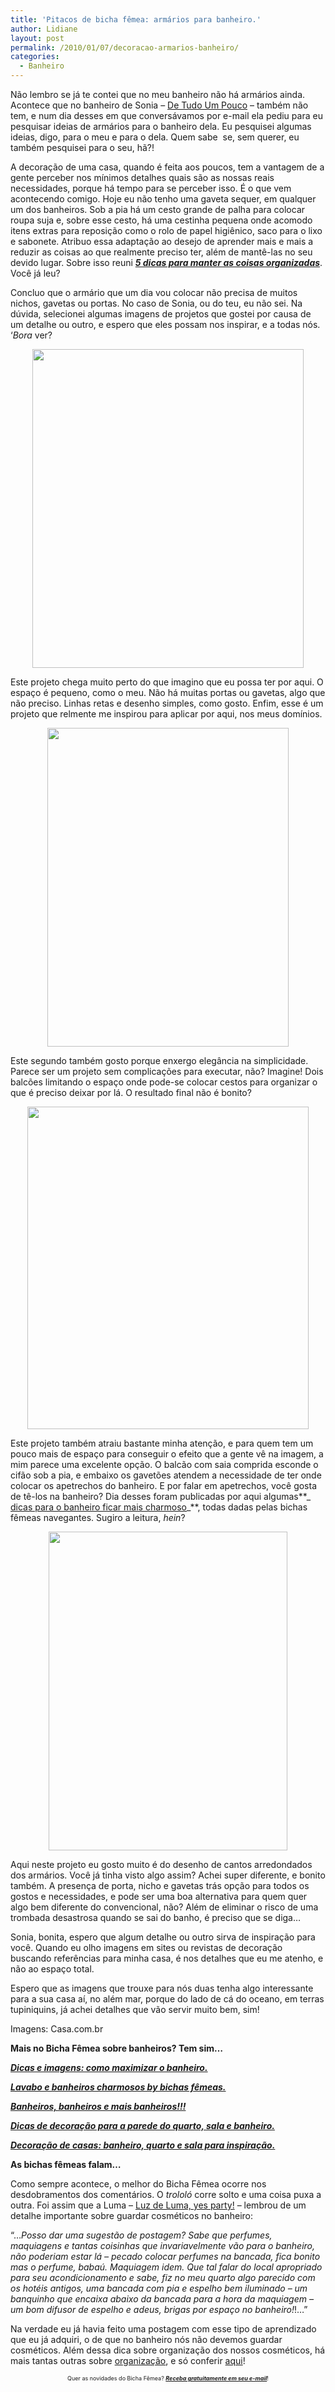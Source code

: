 ```yaml
---
title: 'Pitacos de bicha fêmea: armários para banheiro.'
author: Lidiane
layout: post
permalink: /2010/01/07/decoracao-armarios-banheiro/
categories:
  - Banheiro
---
```

Não lembro se já te contei que no meu banheiro não há armários ainda. Acontece que no banheiro de Sonia – <a href="http://partilhandoo.blogspot.com/" target="_blank" rel="noopener noreferrer">De Tudo Um Pouco</a> – também não tem, e num dia desses em que conversávamos por e-mail ela pediu para eu pesquisar ideias de armários para o banheiro dela. Eu pesquisei algumas ideias, digo, para o meu e para o dela. Quem sabe  se, sem querer, eu também pesquisei para o seu, hã?!

<!--more-->

A decoração de uma casa, quando é feita aos poucos, tem a vantagem de a gente perceber nos mínimos detalhes quais são as nossas reais necessidades, porque há tempo para se perceber isso. É o que vem acontecendo comigo. Hoje eu não tenho uma gaveta sequer, em qualquer um dos banheiros. Sob a pia há um cesto grande de palha para colocar roupa suja e, sobre esse cesto, há uma cestinha pequena onde acomodo itens extras para reposição como o rolo de papel higiênico, saco para o lixo e sabonete. Atribuo essa adaptação ao desejo de aprender mais e mais a reduzir as coisas ao que realmente preciso ter, além de mantê-las no seu devido lugar. Sobre isso reuni **_<a href="http://www.trololodemulher.com.br/2009/11/10/dicas-organizacao-casa/" target="_self">5 dicas para manter as coisas organizadas</a>_**. Você já leu?

Concluo que o armário que um dia vou colocar não precisa de muitos nichos, gavetas ou portas. No caso de Sonia, ou do teu, eu não sei. Na dúvida, selecionei algumas imagens de projetos que gostei por causa de um detalhe ou outro, e espero que eles possam nos inspirar, e a todas nós. ‘_Bora_ ver?

<p style="text-align: center;">
  <a href="https://www.trololodemulher.com.br/2010/01/banheirop_12_31.jpg"><img class="size-full wp-image-4037  aligncenter" title="banheirop_12_3[1]" src="https://www.trololodemulher.com.br/2010/01/banheirop_12_31.jpg" alt="" width="434" height="510" /></a>
</p>

Este projeto chega muito perto do que imagino que eu possa ter por aqui. O espaço é pequeno, como o meu. Não há muitas portas ou gavetas, algo que não preciso. Linhas retas e desenho simples, como gosto. Enfim, esse é um projeto que relmente me inspirou para aplicar por aqui, nos meus domínios.

<p style="text-align: center;">
  <a href="https://www.trololodemulher.com.br/2010/01/banheirop_29_21.jpg"><img class="size-full wp-image-4038  aligncenter" title="banheirop_29_2[1]" src="https://www.trololodemulher.com.br/2010/01/banheirop_29_21.jpg" alt="" width="386" height="510" /></a>
</p>

Este segundo também gosto porque enxergo elegância na simplicidade. Parece ser um projeto sem complicações para executar, não? Imagine! Dois balcões limitando o espaço onde pode-se colocar cestos para organizar o que é preciso deixar por lá. O resultado final não é bonito?

<p style="text-align: center;">
  <a href="https://www.trololodemulher.com.br/2010/01/banheirop_aecset051.jpg"><img class="size-full wp-image-4039  aligncenter" title="banheirop_aecset05[1]" src="https://www.trololodemulher.com.br/2010/01/banheirop_aecset051.jpg" alt="" width="450" height="516" /></a>
</p>

Este projeto também atraiu bastante minha atenção, e para quem tem um pouco mais de espaço para conseguir o efeito que a gente vê na imagem, a mim parece uma excelente opção. O balcão com saia comprida esconde o cifão sob a pia, e embaixo os gavetões atendem a necessidade de ter onde colocar os apetrechos do banheiro. E por falar em apetrechos, você gosta de tê-los na banheiro? Dia desses foram publicadas por aqui algumas**_ <a href="http://www.trololodemulher.com.br/2009/03/04/lavabo-e-banheiro-charmosos-by-bichas-fmeas/" target="_self">dicas para o banheiro ficar mais charmoso</a>_**, todas dadas pelas bichas fêmeas navegantes. Sugiro a leitura, _hein_?

<p style="text-align: center;">
  <a href="https://www.trololodemulher.com.br/2010/01/banheirop_mar081.jpg"><img class="size-full wp-image-4040  aligncenter" title="banheirop_mar08[1]" src="https://www.trololodemulher.com.br/2010/01/banheirop_mar081.jpg" alt="" width="382" height="510" /></a>
</p>

Aqui neste projeto eu gosto muito é do desenho de cantos arredondados dos armários. Você já tinha visto algo assim? Achei super diferente, e bonito também. A presença de porta, nicho e gavetas trás opção para todos os gostos e necessidades, e pode ser uma boa alternativa para quem quer algo bem diferente do convencional, não? Além de eliminar o risco de uma trombada desastrosa quando se sai do banho, é preciso que se diga…

Sonia, bonita, espero que algum detalhe ou outro sirva de inspiração para você. Quando eu olho imagens em sites ou revistas de decoração buscando referências para minha casa, é nos detalhes que eu me atenho, e não ao espaço total.

Espero que as imagens que trouxe para nós duas tenha algo interessante para a sua casa aí, no além mar, porque do lado de cá do oceano, em terras tupiniquins, já achei detalhes que vão servir muito bem, sim!

Imagens: Casa.com.br

**Mais no Bicha Fêmea sobre banheiros? Tem sim…**

[**_Dicas e imagens: como maximizar o banheiro._**](http://www.trololodemulher.com.br/2009/06/30/dicas-e-imagens-como-maximizar-o-banheiro/)

[**_Lavabo e banheiros charmosos by bichas fêmeas._**](http://www.trololodemulher.com.br/2009/03/04/lavabo-e-banheiro-charmosos-by-bichas-fmeas/)

[**_Banheiros, banheiros e mais banheiros!!!_**](http://www.trololodemulher.com.br/2009/03/02/banheiros-banheiros-e-mais-banheiros/)

[**_Dicas de decoração para a parede do quarto, sala e banheiro._**](http://www.trololodemulher.com.br/2009/07/13/alternativas-que-podem-transformar-sua-parede/)

[**_Decoração de casas: banheiro, quarto e sala para inspiração._**](http://www.trololodemulher.com.br/2009/02/02/minha-casa-sua-casa-qualquer-casa-tudo-inspirador/)

**As bichas fêmeas falam&#8230;**

Como sempre acontece, o melhor do Bicha Fêmea ocorre nos desdobramentos dos comentários. O _trololó_ corre solto e uma coisa puxa a outra. Foi assim que a Luma &#8211; <a href="http://luzdeluma.blogspot.com/" target="_blank" rel="noopener noreferrer">Luz de Luma, yes party!</a> &#8211; lembrou de um detalhe importante sobre guardar cosméticos no banheiro:

&#8220;&#8230;_Posso dar uma sugestão de postagem? Sabe que perfumes, maquiagens e tantas coisinhas que invariavelmente vão para o banheiro, não poderiam estar lá &#8211; pecado colocar perfumes na bancada, fica bonito mas o perfume, babaú. Maquiagem idem. Que tal falar do local apropriado para seu acondicionamento e sabe, fiz no meu quarto algo parecido com os hotéis antigos, uma bancada com pia e espelho bem iluminado &#8211; um banquinho que encaixa abaixo da bancada para a hora da maquiagem &#8211; um bom difusor de espelho e adeus, brigas por espaço no banheiro!_!&#8230;&#8221;

Na verdade eu já havia feito uma postagem com esse tipo de aprendizado que eu já adquiri, o de que no banheiro nós não devemos guardar cosméticos. Além dessa dica sobre organização dos nossos cosméticos, há mais tantas outras sobre <a href="http://www.trololodemulher.com.br/2009/01/25/e-eu-me-organizando/" target="_self">organização</a>, e só conferir <a href="http://www.trololodemulher.com.br/2009/01/25/e-eu-me-organizando/" target="_self">aqui</a>!

<p style="text-align: center;">
  <span style="font-size: xx-small;">Quer as novidades do Bicha Fêmea? <strong><em><a href="http://feedburner.google.com/fb/a/mailverify?uri=blogbichafemea&loc=pt_BR">Receba gratuitamente em seu e-mail</a></em></strong>!</span>
</p>